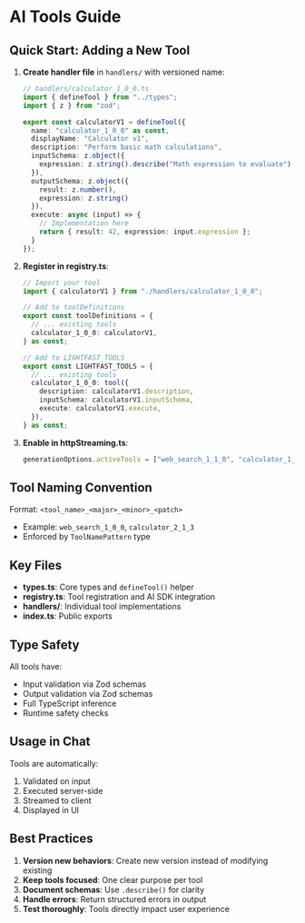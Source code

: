 # AI Tools Guide

## Quick Start: Adding a New Tool

1. **Create handler file** in `handlers/` with versioned name:
   ```typescript
   // handlers/calculator_1_0_0.ts
   import { defineTool } from "../types";
   import { z } from "zod";

   export const calculatorV1 = defineTool({
     name: "calculator_1_0_0" as const,
     displayName: "Calculator v1",
     description: "Perform basic math calculations",
     inputSchema: z.object({
       expression: z.string().describe("Math expression to evaluate")
     }),
     outputSchema: z.object({
       result: z.number(),
       expression: z.string()
     }),
     execute: async (input) => {
       // Implementation here
       return { result: 42, expression: input.expression };
     }
   });
   ```

2. **Register in registry.ts**:
   ```typescript
   // Import your tool
   import { calculatorV1 } from "./handlers/calculator_1_0_0";

   // Add to toolDefinitions
   export const toolDefinitions = {
     // ... existing tools
     calculator_1_0_0: calculatorV1,
   } as const;

   // Add to LIGHTFAST_TOOLS
   export const LIGHTFAST_TOOLS = {
     // ... existing tools
     calculator_1_0_0: tool({
       description: calculatorV1.description,
       inputSchema: calculatorV1.inputSchema,
       execute: calculatorV1.execute,
     }),
   } as const;
   ```

3. **Enable in httpStreaming.ts**:
   ```typescript
   generationOptions.activeTools = ["web_search_1_1_0", "calculator_1_0_0"] as const;
   ```

## Tool Naming Convention

Format: `<tool_name>_<major>_<minor>_<patch>`
- Example: `web_search_1_0_0`, `calculator_2_1_3`
- Enforced by `ToolNamePattern` type

## Key Files

- **types.ts**: Core types and `defineTool()` helper
- **registry.ts**: Tool registration and AI SDK integration
- **handlers/**: Individual tool implementations
- **index.ts**: Public exports

## Type Safety

All tools have:
- Input validation via Zod schemas
- Output validation via Zod schemas
- Full TypeScript inference
- Runtime safety checks

## Usage in Chat

Tools are automatically:
1. Validated on input
2. Executed server-side
3. Streamed to client
4. Displayed in UI

## Best Practices

1. **Version new behaviors**: Create new version instead of modifying existing
2. **Keep tools focused**: One clear purpose per tool
3. **Document schemas**: Use `.describe()` for clarity
4. **Handle errors**: Return structured errors in output
5. **Test thoroughly**: Tools directly impact user experience